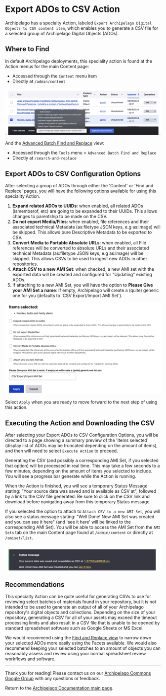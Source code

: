 # Export ADOs to CSV Action

Archipelago has a specialty Action, labeled `Export Archipelago Digital Objects to CSV content item`, which enables you to generate a CSV file for a selected group of Archipelago Digital Objects (ADOs). 

## Where to Find

In default Archipelago deployments, this speciality action is found at the Action menus for the main Content page:

- Accessed through the `Content` menu item
- Directly at `/admin/content`

![Export To CSV Action from Content](images/export-to-csv-action-from-content.png)

And the [Advanced Batch Find and Replace](find_and_replace.md) view:

- Accessed through the `Tools` menu > `Advanced Batch Find and Replace` 
- Directly at `/search-and-replace`

## Export ADOs to CSV Configuration Options

After selecting a group of ADOs through either the 'Content' or 'Find and Replace' pages, you will have the following options available for using this speciality Action.

1. **Expand related ADOs to UUIDs**: when enabled, all related ADOs (ismemberof, etc) are going to be expanded to their UUIDs. This allows changes to parentship to be made on the CSV.
2. **Do not export Media/Files**: when enabled, file references and their associated technical Metadata (as:filetype JSON keys, e.g as:image) will be skipped. This allows pure Descriptive Metadata to be exported to CSV.
3. **Convert Media to Portable Absolute URLs**: when enabled, all File references will be converted to absolute URLs and their associated technical Metadata (as:filetype JSON keys, e.g as:image) will be skipped. This allows CSVs to be used to ingest new ADOs in other repositories.
4. **Attach CSV to a new AMI Set**: when checked, a new AMI set with the exported data will be created and configured for "Updating" existing ADOs.
5. If attaching to a new AMI Set, you will have the option to **Please Give your AMI Set a name**: If empty, Archipelago will create a (quite) generic one for you (defaults to 'CSV Export/Import AMI Set').

![Export To CSV Action Configuration](images/export-to-csv-action-configuration.png)

Select `Apply` when you are ready to move forward to the next step of using this action.

## Executing the Action and Downloading the CSV

After selecting your Export ADOs to CSV Configuration Options, you will be directed to a page showing a summary preview of the 'Items selected' (display list of ADOs may be truncated depending on the amount of items), and then will need to select `Execute Action` to proceed.

Generating the CSV (and possibly a corresponding AMI Set, if you selected that option) will be processed in real time. This may take a few seconds to a few minutes, depending on the amount of items you selected to include. You will see a progress bar generate while the Action is running.

When the Action is finished, you will see a temporary Status Message stating: "Your source data was saved and is available as CSV at", followed by a link to the CSV file generated. Be sure to click on the CSV link and download before navigating away from this temporary Status message.

If you selected the option to attach to `Attach CSV to a new AMI Set`, you will also see a status message stating: "Well Done! New AMI Set was created and you can see it here" (and 'see it here' will be linked to the corresponding AMI Set). You will be able to access the AMI Set from the `AMI Sets` tab on the main Content page found at `/admin/content` or directly at `/amiset/list`.

![Export To CSV Action Status Message](images/export-to-csv-status-message.png)

## Recommendations

This specialty Action can be quite useful for generating CSVs to use for reviewing select batches of materials found in your repository, but it is not intended to be used to generate an output of all of your Archipelago repository's digital objects and collections. Depending on the size of your repository, generating a CSV for all of your assets may exceed the timeout processing limits and also result in a CSV file that is unable to be opened by standard spreadsheet software such as Google Sheets or MS Excel.

We would recommend using the [Find and Replace view](find_and_replace.md) to narrow down your selected ADOs more easily using the Facets available. We would also recommend keeping your selected batches to an amount of objects you can reasonably assess and review using your normal spreadsheet review workflows and software.

___

Thank you for reading! Please contact us on our [Archipelago Commons Google Group](https://groups.google.com/forum/#!forum/archipelago-commons) with any questions or feedback.

Return to the [Archipelago Documentation main page](index.md).
